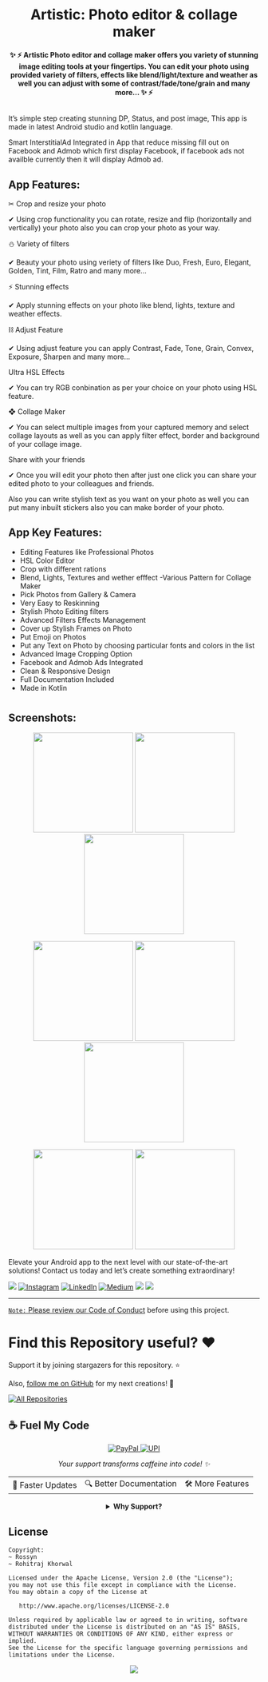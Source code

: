 <h1 align="center">Artistic: Photo editor & collage maker</h1>
   
<h4 align="center">✨ ⚡ Artistic Photo editor and collage maker offers you variety of stunning image editing tools at your fingertips. You can edit your photo using provided variety of filters, effects like blend/light/texture and weather as well you can adjust with some of contrast/fade/tone/grain and many more… ✨ ⚡</h4>


##

It’s simple step creating stunning DP, Status, and post image, This app is made in latest Android studio and kotlin language.

Smart InterstitialAd Integrated in App that reduce missing fill out on Facebook and Admob which first display Facebook, if facebook ads not availble currently then it will display Admob ad.

## App Features:
✂ Crop and resize your photo

✔ Using crop functionality you can rotate, resize and flip (horizontally and vertically) your photo also you can crop your photo as your way.

⛄ Variety of filters

✔ Beauty your photo using veriety of filters like Duo, Fresh, Euro, Elegant, Golden, Tint, Film, Ratro and many more…

⚡ Stunning effects

✔ Apply stunning effects on your photo like blend, lights, texture and weather effects.

⛓ Adjust Feature

✔ Using adjust feature you can apply Contrast, Fade, Tone, Grain, Convex, Exposure, Sharpen and many more…

Ultra HSL Effects

✔ You can try RGB conbination as per your choice on your photo using HSL feature.

❖ Collage Maker

✔ You can select multiple images from your captured memory and select collage layouts as well as you can apply filter effect, border and background of your collage image.

Share with your friends

✔ Once you will edit your photo then after just one click you can share your edited photo to your colleagues and friends.

Also you can write stylish text as you want on your photo as well you can put many inbuilt stickers also you can make border of your photo.


## App Key Features:
- Editing Features like Professional Photos
- HSL Color Editor
- Crop with different rations
- Blend, Lights, Textures and wether efffect
 -Various Pattern for Collage Maker
- Pick Photos from Gallery & Camera
- Very Easy to Reskinning
- Stylish Photo Editing filters
- Advanced Filters Effects Management
- Cover up Stylish Frames on Photo
- Put Emoji on Photos
- Put any Text on Photo by choosing particular fonts and colors in the list
- Advanced Image Cropping Option
- Facebook and Admob Ads Integrated
- Clean & Responsive Design
- Full Documentation Included
- Made in Kotlin

# 
## Screenshots:

 <p align="center">
    <a>
      <img src="https://s3.envato.com/files/298768361/All%20Screenshot-assets/Screenshot%201.png" hight="400" width="200" />
    </a>
 <a>
      <img src="https://s3.envato.com/files/298768361/All%20Screenshot-assets/Screenshot%202.png" hight="400" width="200" />
    </a>
  <a>
      <img src="https://s3.envato.com/files/298768361/All%20Screenshot-assets/Screenshot%203.png" hight="400" width="200" />
    </a>
 
  </p>


 <p align="center">
    <a>
      <img src="https://s3.envato.com/files/298768361/All%20Screenshot-assets/Screenshot%204.png" hight="400" width="200" />
    </a>
        <a>
      <img src="https://s3.envato.com/files/298768361/All%20Screenshot-assets/Screenshot%205.png" hight="400" width="200" />
    </a> 
    <a>
      <img src="https://s3.envato.com/files/298768361/All%20Screenshot-assets/Screenshot%206.png" hight="400" width="200" />
    </a>
  </p>
<p align="center">
    <a>
      <img src="https://s3.envato.com/files/298768361/All%20Screenshot-assets/Screenshot%207.png" hight="400" width="200" />
    </a>
        <a>
      <img src="https://s3.envato.com/files/298768361/All%20Screenshot-assets/Screenshot%208.png" hight="400" width="200" />
    </a> 
  </p>


Elevate your Android app to the next level with our state-of-the-art solutions! Contact us today and let’s create something extraordinary!

<div align="start">
  
<a href="mailto:banrossyn@gmail.com"><img src="https://img.shields.io/badge/Gmail-EA4335.svg?logo=Gmail&logoColor=white"></a>
[![Instagram](https://img.shields.io/badge/Instagram-%23E4405F.svg?logo=Instagram&logoColor=white)](https://instagram.com/rohitraj.khorwal) [![LinkedIn](https://img.shields.io/badge/LinkedIn-%230077B5.svg?logo=linkedin&logoColor=white)](https://www.linkedin.com/in/rohitrajkhorwal/) [![Medium](https://img.shields.io/badge/Medium-12100E?logo=medium&logoColor=white)](https://medium.com/@rohitrajkhorwal) 
<a href="https://t.me/banrossyn" target="_blank"><img src="https://img.shields.io/badge/Telegram-26A5E4.svg?logo=Telegram&logoColor=white"></a>
<a href="https://wa.me/+919694260426/" target="_blank"><img src="https://img.shields.io/badge/WhatsApp-25D366.svg?logo=WhatsApp&logoColor=white">
</div>


---

`Note:` Please review our [Code of Conduct](./CODE_OF_CONDUCT.md) before using this project.
# Find this Repository useful? ❤️

Support it by joining stargazers for this repository. ⭐

Also, [follow me on GitHub](https://github.com/AndroidWithRossyn/) for my next creations! 🤩

<p align="left">
<a href="https://github.com/AndroidWithRossyn?tab=repositories&sort=stargazers"><img alt="All Repositories" title="All Repositories" src="https://custom-icon-badges.demolab.com/badge/-Click%20Here%20For%20All%20My%20Repos-1F222E?style=for-the-badge&logoColor=white&logo=repo"/></a>
  
</p>


## ☕ Fuel My Code

<div align="center">
  <a href="https://www.paypal.com/paypalme/banrossyn">
    <img src="https://img.shields.io/badge/Support_My_Work-00457C?style=for-the-badge&logo=paypal&logoColor=white" alt="PayPal"/>
  </a>
   <a href="https://github.com/AndroidWithRossyn/AndroidWithRossyn/blob/main/donate/upi_scan.jpg?raw=true">
    <img src="https://img.shields.io/badge/Support_via_UPI-4CAF50?style=for-the-badge&logo=google-pay&logoColor=white" alt="UPI"/>
  </a>
  <p><i>Your support transforms caffeine into code! ✨</i></p>
  
  <table>
    <tr>
      <td>🚀 Faster Updates</td>
      <td>🔍 Better Documentation</td>
      <td>🛠️ More Features</td>
    </tr>
  </table>
  
  <details>
    <summary><b>Why Support?</b></summary>
    <p>Every contribution helps me dedicate more time to creating high-quality open source Code. Your support directly translates to better software for everyone!</p>
  </details>
</div>



## License

```
Copyright: 
~ Rossyn
~ Rohitraj Khorwal

Licensed under the Apache License, Version 2.0 (the "License");
you may not use this file except in compliance with the License.
You may obtain a copy of the License at

   http://www.apache.org/licenses/LICENSE-2.0

Unless required by applicable law or agreed to in writing, software
distributed under the License is distributed on an "AS IS" BASIS,
WITHOUT WARRANTIES OR CONDITIONS OF ANY KIND, either express or implied.
See the License for the specific language governing permissions and
limitations under the License.
```

<p align="center">
  <img src="https://capsule-render.vercel.app/api?type=waving&color=gradient&height=60&section=footer"/>
</p>

